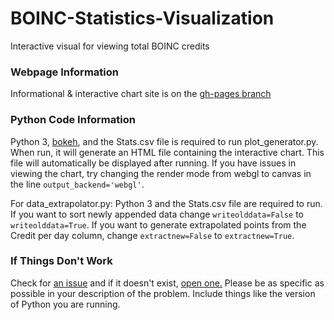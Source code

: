 # BOINC-Statistics-Visualization
Interactive visual for viewing total BOINC credits

### Webpage Information
Informational & interactive chart site is on the [gh-pages branch](https://github.com/RoboticMind/BOINC-Statistics-Visualization/tree/gh-pages)

### Python Code Information
Python 3, [bokeh](https://bokeh.pydata.org), and the Stats.csv file is required to run plot_generator.py. When run,
it will generate an HTML file containing the interactive chart. This file will automatically be displayed after running. If
you have issues in viewing the chart, try changing the render mode from webgl to canvas in the line ```output_backend='webgl'```.

For data_extrapolator.py: Python 3 and the Stats.csv file are required to run. If you want to sort newly appended data change ```writeolddata=False``` to
```writeolddata=True```. If you want to generate extrapolated points from the Credit per day column, change ```extractnew=False``` to
```extractnew=True```. 

### If Things Don't Work

Check for [an issue](https://github.com/RoboticMind/BOINC-Statistics-Visualization/issues) and if it doesn't exist, [open one.](https://github.com/RoboticMind/BOINC-Statistics-Visualization/issues/new)
Please be as specific as possible in your description of the problem. Include things like the version of Python you are running. 
